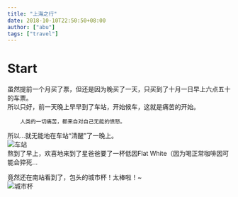 ```yaml
---
title: "上海之行"
date: 2018-10-10T22:50:50+08:00
author: ["abu"]
tags: ["travel"]
---
```


# Start

虽然提前一个月买了票，但还是因为晚买了一天，只买到了十月一日早上六点五十的车票。  
所以只好，前一天晚上早早到了车站，开始候车，这就是痛苦的开始。  

        人类的一切痛苦，都来自对自己无能的愤怒。

所以…就无能地在车站“清醒”了一晚上。  
![车站](https://abuyoungblog.oss-cn-qingdao.aliyuncs.com/20181001/IMG_20181001_022031.jpg?x-oss-process=style/ZhongDeng)  
熬到了早上，欢喜地来到了星爸爸要了一杯低因Flat White（因为喝正常咖啡因可能会猝死…  

竟然还在南站看到了，包头的城市杯！太棒啦！~  
![城市杯](https://abuyoungblog.oss-cn-qingdao.aliyuncs.com/20181001/IMG_20181001_060154.jpg?x-oss-process=style/ZhongDeng)